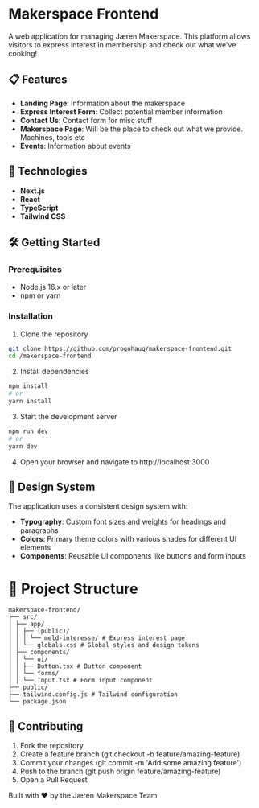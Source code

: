 # Makerspace Frontend

A web application for managing Jæren Makerspace. This platform allows visitors to express interest in membership and check out what we've cooking!

## 📋 Features

- **Landing Page**: Information about the makerspace
- **Express Interest Form**: Collect potential member information
- **Contact Us**: Contact form for misc stuff
- **Makerspace Page**: Will be the place to check out what we provide. Machines, tools etc
- **Events**: Information about events

## 🚀 Technologies

- **Next.js**
- **React**
- **TypeScript**
- **Tailwind CSS**

## 🛠️ Getting Started

### Prerequisites

- Node.js 16.x or later
- npm or yarn

### Installation

1. Clone the repository

```bash
git clone https://github.com/prognhaug/makerspace-frontend.git
cd /makerspace-frontend
```

2. Install dependencies

```bash
npm install
# or
yarn install
```

3. Start the development server

```bash
npm run dev
# or
yarn dev
```

4. Open your browser and navigate to http://localhost:3000

## 🎨 Design System

The application uses a consistent design system with:

- **Typography**: Custom font sizes and weights for headings and paragraphs
- **Colors**: Primary theme colors with various shades for different UI elements
- **Components**: Reusable UI components like buttons and form inputs

# 📂 Project Structure

```
makerspace-frontend/
├── src/
│ ├── app/
│ │ ├── (public)/
│ │ │ └── meld-interesse/ # Express interest page
│ │ └── globals.css # Global styles and design tokens
│ ├── components/
│ │ └── ui/
│ │ ├── Button.tsx # Button component
│ │ └── forms/
│ │ └── Input.tsx # Form input component
├── public/
├── tailwind.config.js # Tailwind configuration
└── package.json
```

## 🤝 Contributing

1. Fork the repository
2. Create a feature branch (git checkout -b feature/amazing-feature)
3. Commit your changes (git commit -m 'Add some amazing feature')
4. Push to the branch (git push origin feature/amazing-feature)
5. Open a Pull Request

Built with ❤️ by the Jæren Makerspace Team
